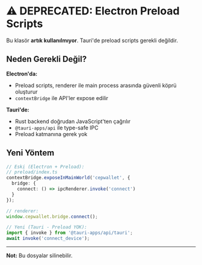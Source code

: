 # ⚠️ DEPRECATED: Electron Preload Scripts

Bu klasör **artık kullanılmıyor**. Tauri'de preload scripts gerekli değildir.

## Neden Gerekli Değil?

**Electron'da:**
- Preload scripts, renderer ile main process arasında güvenli köprü oluşturur
- `contextBridge` ile API'ler expose edilir

**Tauri'de:**
- Rust backend doğrudan JavaScript'ten çağrılır
- `@tauri-apps/api` ile type-safe IPC
- Preload katmanına gerek yok

## Yeni Yöntem

```typescript
// Eski (Electron + Preload):
// preload/index.ts
contextBridge.exposeInMainWorld('cepwallet', {
  bridge: {
    connect: () => ipcRenderer.invoke('connect')
  }
});

// renderer:
window.cepwallet.bridge.connect();

// Yeni (Tauri - Preload YOK):
import { invoke } from '@tauri-apps/api/tauri';
await invoke('connect_device');
```

---

**Not:** Bu dosyalar silinebilir.
